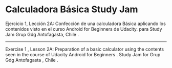 # Calculadora Básica Study Jam
Ejercicio 1, Lección 2A: Confección de una calculadora Básica aplicando los contenidos visto en el curso Android for Beginners de Udacity.
para Study Jam Grup Gdg Antofagasta, Chile .

---

Exercise 1 , Lesson 2A: Preparation of a basic calculator using the contents seen in the course of Udacity Android for Beginners .
Study Jam for Grup Gdg Antofagasta , Chile .
